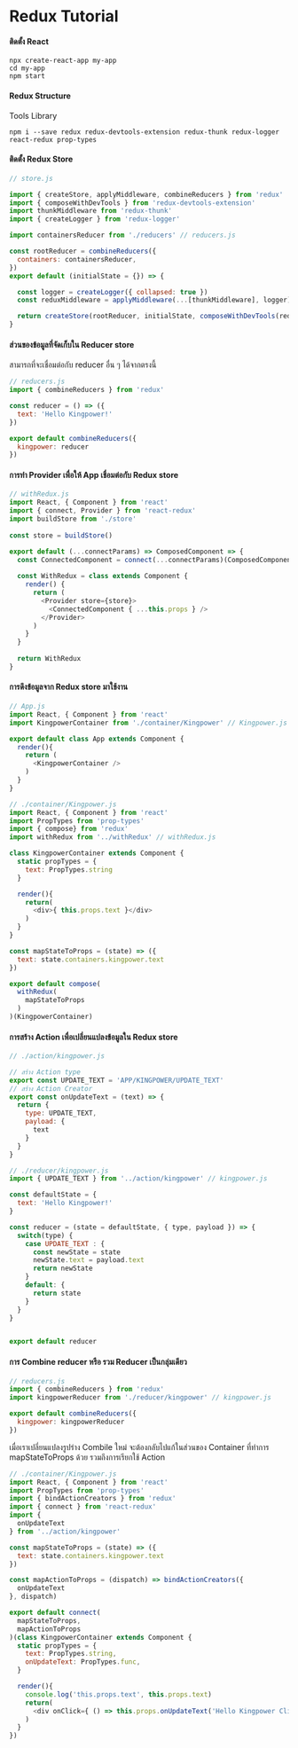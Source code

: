 # Redux Tutorial


#### ติดตั้ง React
```
npx create-react-app my-app
cd my-app
npm start
```

#### Redux Structure

Tools Library
```
npm i --save redux redux-devtools-extension redux-thunk redux-logger react-redux prop-types
```

 #### ติดตั้ง Redux Store
```javascript
// store.js

import { createStore, applyMiddleware, combineReducers } from 'redux'
import { composeWithDevTools } from 'redux-devtools-extension'
import thunkMiddleware from 'redux-thunk'
import { createLogger } from 'redux-logger'

import containersReducer from './reducers' // reducers.js

const rootReducer = combineReducers({
  containers: containersReducer,
})
export default (initialState = {}) => {

  const logger = createLogger({ collapsed: true })
  const reduxMiddleware = applyMiddleware(...[thunkMiddleware], logger)

  return createStore(rootReducer, initialState, composeWithDevTools(reduxMiddleware))
}
```


#### ส่วนของข้อมูลที่จัดเก็บใน Reducer store
สามารถที่จะเชื่อมต่อกับ reducer อื่น ๆ ได้จากตรงนี้
```javascript
// reducers.js
import { combineReducers } from 'redux'

const reducer = () => ({
  text: 'Hello Kingpower!'
})

export default combineReducers({
  kingpower: reducer
})
```

#### การทำ Provider เพื่อให้ App เชื่อมต่อกับ Redux store

```javascript
// withRedux.js
import React, { Component } from 'react'
import { connect, Provider } from 'react-redux'
import buildStore from './store'
 
const store = buildStore()

export default (...connectParams) => ComposedComponent => {
  const ConnectedComponent = connect(...connectParams)(ComposedComponent)
 
  const WithRedux = class extends Component {
    render() {
      return (
        <Provider store={store}>
          <ConnectedComponent { ...this.props } />
        </Provider>
      )
    }
  }
 
  return WithRedux
}
```

#### การดึงข้อมูลจาก Redux store มาใช้งาน
``` javascript
// App.js
import React, { Component } from 'react'
import KingpowerContainer from './container/Kingpower' // Kingpower.js

export default class App extends Component {
  render(){
    return (
      <KingpowerContainer />
    )
  }
}

// ./container/Kingpower.js
import React, { Component } from 'react'
import PropTypes from 'prop-types'
import { compose} from 'redux'
import withRedux from '../withRedux' // withRedux.js

class KingpowerContainer extends Component {
  static propTypes = {
    text: PropTypes.string
  }

  render(){
    return(
      <div>{ this.props.text }</div>
    )
  }
}

const mapStateToProps = (state) => ({
  text: state.containers.kingpower.text
})

export default compose(
  withRedux(
    mapStateToProps
  )
)(KingpowerContainer)

```

#### การสร้าง Action เพื่อเปลี่ยนแปลงข้อมูลใน Redux store
```javascript
// ./action/kingpower.js

// สร้าง Action type
export const UPDATE_TEXT = 'APP/KINGPOWER/UPDATE_TEXT'
// สร้าง Action Creator
export const onUpdateText = (text) => {
  return {
    type: UPDATE_TEXT,
    payload: {
      text
    }
  }
}
```
```javascript
// ./reducer/kingpower.js
import { UPDATE_TEXT } from '../action/kingpower' // kingpower.js

const defaultState = {
  text: 'Hello Kingpower!'
}

const reducer = (state = defaultState, { type, payload }) => {
  switch(type) {
    case UPDATE_TEXT : {
      const newState = state
      newState.text = payload.text
      return newState
    }
    default: {
      return state
    }
  }
}


export default reducer
```

#### การ Combine reducer หรือ รวม Reducer เป็นกลุ่มเดียว


```javascript
// reducers.js
import { combineReducers } from 'redux'
import kingpowerReducer from './reducer/kingpower' // kingpower.js

export default combineReducers({
  kingpower: kingpowerReducer
})
```

เมื่อเราเปลี่ยนแปลงรูปร่าง Combile ใหม่ จะต้องกลับไปแก้ในส่วนของ Container ที่ทำการ mapStateToProps ด้วย รวมถึงการเรียกใช้ Action

```javascript
// ./container/Kingpower.js
import React, { Component } from 'react'
import PropTypes from 'prop-types'
import { bindActionCreators } from 'redux'
import { connect } from 'react-redux'
import {
  onUpdateText
} from '../action/kingpower'

const mapStateToProps = (state) => ({
  text: state.containers.kingpower.text
})

const mapActionToProps = (dispatch) => bindActionCreators({
  onUpdateText
}, dispatch)

export default connect(
  mapStateToProps,
  mapActionToProps
)(class KingpowerContainer extends Component {
  static propTypes = {
    text: PropTypes.string,
    onUpdateText: PropTypes.func,
  }

  render(){
    console.log('this.props.text', this.props.text)
    return(
      <div onClick={ () => this.props.onUpdateText('Hello Kingpower Click!')}>{ this.props.text }</div>
    )
  }
})

```